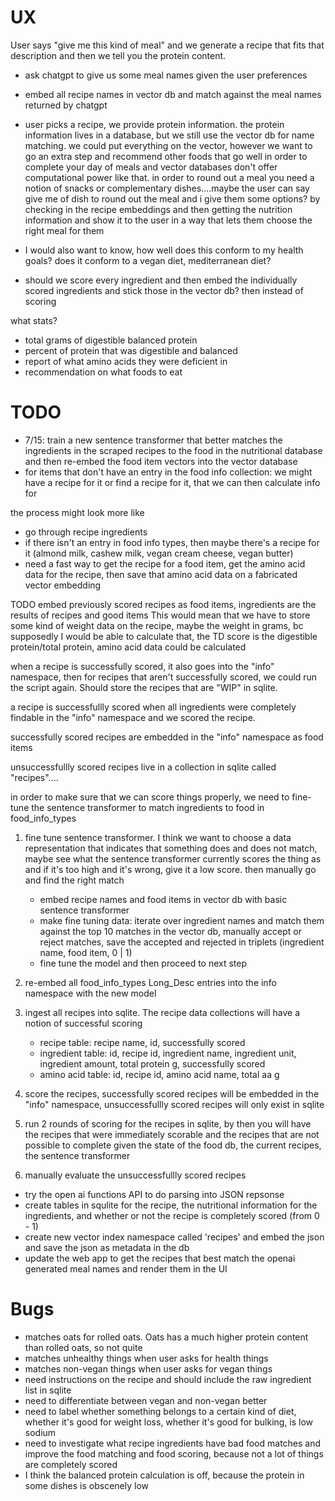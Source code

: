 # UX

User says "give me this kind of meal" and we generate a recipe that fits that description and then we tell you the protein content.

- ask chatgpt to give us some meal names given the user preferences
- embed all recipe names in vector db and match against the meal names returned by chatgpt
- user picks a recipe, we provide protein information. the protein information lives in a database, but we still use the vector db for name matching. 
we could put everything on the vector, however we want to go an extra step and recommend other foods that go well in order to complete your day of meals and vector databases
don't offer computational power like that. in order to round out a meal you need a notion of snacks or complementary dishes....maybe the user can say give me <this kind> of dish to round out the meal
and i give them some options? by checking in the recipe embeddings and then getting the nutrition information and show it to the user in a way that lets them choose the right meal for them
- I would also want to know, how well does this conform to my health goals? does it conform to a vegan diet, mediterranean diet?

- should we score every ingredient and then embed the individually scored ingredients and stick those in the vector db? then instead of scoring 

what stats?
- total grams of digestible balanced protein
- percent of protein that was digestible and balanced
- report of what amino acids they were deficient in
- recommendation on what foods to eat

# TODO
- 7/15: train a new sentence transformer that better matches the ingredients in the scraped recipes to the food in the nutritional database and then re-embed the food item vectors into the vector database
- for items that don't have an entry in the food info collection: we might have a recipe for it or find a recipe for it, that we can then calculate info for

the process might look more like
- go through recipe ingredients
- if there isn't an entry in food info types, then maybe there's a recipe for it (almond milk, cashew milk, vegan cream cheese, vegan butter)
- need a fast way to get the recipe for a food item, get the amino acid data for the recipe, then save that amino acid data on a fabricated vector embedding

TODO embed previously scored recipes as food items, ingredients are the results of recipes and good items
This would mean that we have to store some kind of weight data on the recipe, maybe the weight in grams, bc supposedly I would be able to calculate that, the TD score is the digestible protein/total protein, amino acid data could be calculated

when a recipe is successfully scored, it also goes into the "info" namespace,
then for recipes that aren't successfully scored, we could run the script again. Should store the recipes that are "WIP" in sqlite.

a recipe is successfullly scored when all ingredients were completely findable in the "info" namespace and we scored the recipe.

successfully scored recipes are embedded in the "info" namespace as food items

unsuccessfullly scored recipes live in a collection in sqlite called "recipes"....

in order to make sure that we can score things properly, we need to fine-tune the sentence transformer to match ingredients to food in food_info_types

1. fine tune sentence transformer. I think we want to choose a data representation that indicates that something does and does not match, maybe see what the sentence transformer currently scores the thing as and if it's too high and it's wrong, give it a low score. then manually go and find the right match
    - embed recipe names and food items in vector db with basic sentence transformer
    - make fine tuning data: iterate over ingredient names and match them against the top 10 matches in the vector db, manually accept or reject matches, save the accepted and rejected in triplets (ingredient name, food item, 0 | 1)
    - fine tune the model and then proceed to next step

2. re-embed all food_info_types Long_Desc entries into the info namespace with the new model
3. ingest all recipes into sqlite. The recipe data collections will have a notion of successful scoring
    - recipe table: recipe name, id, successfully scored
    - ingredient table: id, recipe id, ingredient name, ingredient unit, ingredient amount, total protein g, successfully scored
    - amino acid table: id, recipe id, amino acid name, total aa g

4. score the recipes, successfully scored recipes will be embedded in the "info" namespace, unsuccessfullly scored recipes will only exist in sqlite
5. run 2 rounds of scoring for the recipes in sqlite, by then you will have the recipes that were immediately scorable and the recipes that are not possible to complete given the state of the food db, the current recipes, the sentence transformer
6. manually evaluate the unsuccessfullly scored recipes


- try the open ai functions API to do parsing into JSON repsonse
- create tables in squlite for the recipe, the nutritional information for the ingredients, and whether or not the recipe is completely scored (from 0 - 1)
- create new vector index namespace called 'recipes' and embed the json and save the json as metadata in the db
- update the web app to get the recipes that best match the openai generated meal names and render them in the UI

# Bugs
- matches oats for rolled oats. Oats has a much higher protein content than rolled oats, so not quite
- matches unhealthy things when user asks for health things
- matches non-vegan things when user asks for vegan things
- need instructions on the recipe and should include the raw ingredient list in sqlite
- need to differentiate between vegan and non-vegan better
- need to label whether something belongs to a certain kind of diet, whether it's good for weight loss, whether it's good for bulking, is low sodium
- need to investigate what recipe ingredients have bad food matches and improve the food matching and food scoring, because not a lot of things are completely scored
- I think the balanced protein calculation is off, because the protein in some dishes is obscenely low
